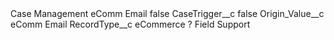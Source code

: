 <?xml version="1.0" encoding="UTF-8"?>
<CustomMetadata xmlns="http://soap.sforce.com/2006/04/metadata" xmlns:xsi="http://www.w3.org/2001/XMLSchema-instance" xmlns:xsd="http://www.w3.org/2001/XMLSchema">
    <label>Case Management eComm Email</label>
    <protected>false</protected>
    <values>
        <field>CaseTrigger__c</field>
        <value xsi:type="xsd:boolean">false</value>
    </values>
    <values>
        <field>Origin_Value__c</field>
        <value xsi:type="xsd:string">eComm Email</value>
    </values>
    <values>
        <field>RecordType__c</field>
        <value xsi:type="xsd:string">eCommerce ? Field Support</value>
    </values>
</CustomMetadata>
